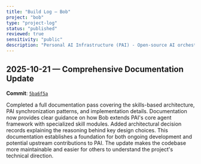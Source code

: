 ```yaml
---
title: "Build Log – Bob"
project: "bob"
type: "project-log"
status: "published"
reviewed: true
sensitivity: "public"
description: "Personal AI Infrastructure (PAI) - Open-source AI orchestration system built on Claude Code. WSL2-based fork with skills system, hooks, and context management for augmenting daily workflows."
---
```


## 2025-10-21 — Comprehensive Documentation Update

**Commit**: [`5ba6f5a`](https://github.com/wally-kroeker/Bob/commit/5ba6f5a)

Completed a full documentation pass covering the skills-based architecture, PAI synchronization patterns, and implementation details. Documentation now provides clear guidance on how Bob extends PAI's core agent framework with specialized skill modules. Added architectural decision records explaining the reasoning behind key design choices. This documentation establishes a foundation for both ongoing development and potential upstream contributions to PAI. The update makes the codebase more maintainable and easier for others to understand the project's technical direction.
